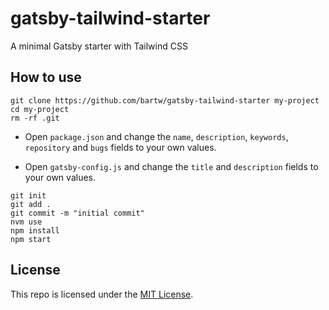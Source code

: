 # gatsby-tailwind-starter

A minimal Gatsby starter with Tailwind CSS

## How to use

```shell
git clone https://github.com/bartw/gatsby-tailwind-starter my-project
cd my-project
rm -rf .git
```

- Open `package.json` and change the `name`, `description`, `keywords`, `repository` and `bugs` fields to your own values.

- Open `gatsby-config.js` and change the `title` and `description` fields to your own values.

```shell
git init
git add .
git commit -m "initial commit"
nvm use
npm install
npm start
```

## License

This repo is licensed under the [MIT License](LICENSE).
